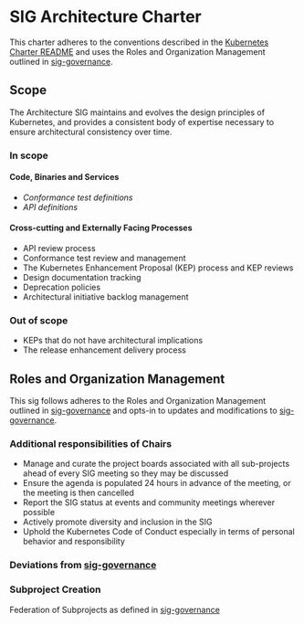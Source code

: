 # SIG Architecture Charter

This charter adheres to the conventions described in the [Kubernetes Charter README] and uses
the Roles and Organization Management outlined in [sig-governance].

## Scope

The Architecture SIG maintains and evolves the design principles of Kubernetes, and provides a consistent body of expertise necessary to ensure architectural consistency over time.

### In scope

#### Code, Binaries and Services

- *Conformance test definitions*
- *API definitions*

#### Cross-cutting and Externally Facing Processes

- API review process
- Conformance test review and management
- The Kubernetes Enhancement Proposal (KEP) process and KEP reviews
- Design documentation tracking
- Deprecation policies
- Architectural initiative backlog management

### Out of scope

- KEPs that do not have architectural implications
- The release enhancement delivery process

## Roles and Organization Management

This sig follows adheres to the Roles and Organization Management outlined in [sig-governance]
and opts-in to updates and modifications to [sig-governance].

### Additional responsibilities of Chairs

- Manage and curate the project boards associated with all sub-projects ahead of every SIG meeting so they may be discussed
- Ensure the agenda is populated 24 hours in advance of the meeting, or the meeting is then cancelled
- Report the SIG status at events and community meetings wherever possible
- Actively promote diversity and inclusion in the SIG
- Uphold the Kubernetes Code of Conduct especially in terms of personal behavior and responsibility

### Deviations from [sig-governance]

### Subproject Creation

Federation of Subprojects as defined in [sig-governance]

[sig-governance]: https://github.com/kubernetes/community/blob/master/committee-steering/governance/sig-governance.md
[sig-subprojects]: https://github.com/kubernetes/community/blob/master/sig-architecture/README.md#subprojects
[Kubernetes Charter README]: https://github.com/kubernetes/community/blob/master/committee-steering/governance/README.md
